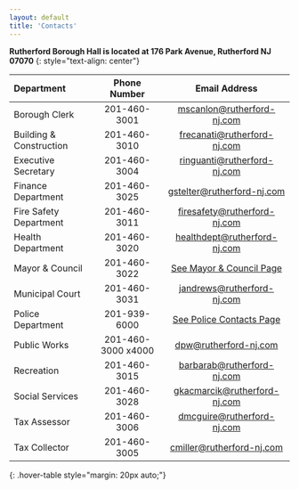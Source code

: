 ```yaml
---
layout: default
title: 'Contacts'
---
```

**Rutherford Borough Hall is located at 176 Park Avenue, Rutherford NJ 07070**
{: style="text-align: center"}

| Department | Phone Number | Email Address |
|:--------|:-------:|:-------:|
| Borough Clerk | 201-460-3001 | mscanlon@rutherford-nj.com |
| Building & Construction | 201-460-3010 | frecanati@rutherford-nj.com |
| Executive Secretary | 201-460-3004 | ringuanti@rutherford-nj.com |
| Finance Department | 201-460-3025 | gstelter@rutherford-nj.com |
| Fire Safety Department | 201-460-3011 | firesafety@rutherford-nj.com |
| Health Department | 201-460-3020 | healthdept@rutherford-nj.com |
| Mayor & Council | 201-460-3022 | [See Mayor & Council Page](/government/mayor-council/) |
| Municipal Court | 201-460-3031 | jandrews@rutherford-nj.com |
| Police Department | 201-939-6000 | [See Police Contacts Page](/departments/police/personnel-contacts/)
| Public Works | 201-460-3000 x4000 | dpw@rutherford-nj.com |
| Recreation | 201-460-3015 | barbarab@rutherford-nj.com |
| Social Services | 201-460-3028 | gkacmarcik@rutherford-nj.com |
| Tax Assessor | 201-460-3006 | dmcguire@rutherford-nj.com |
| Tax Collector | 201-460-3005 | cmiller@rutherford-nj.com |
{: .hover-table style="margin: 20px auto;"}

